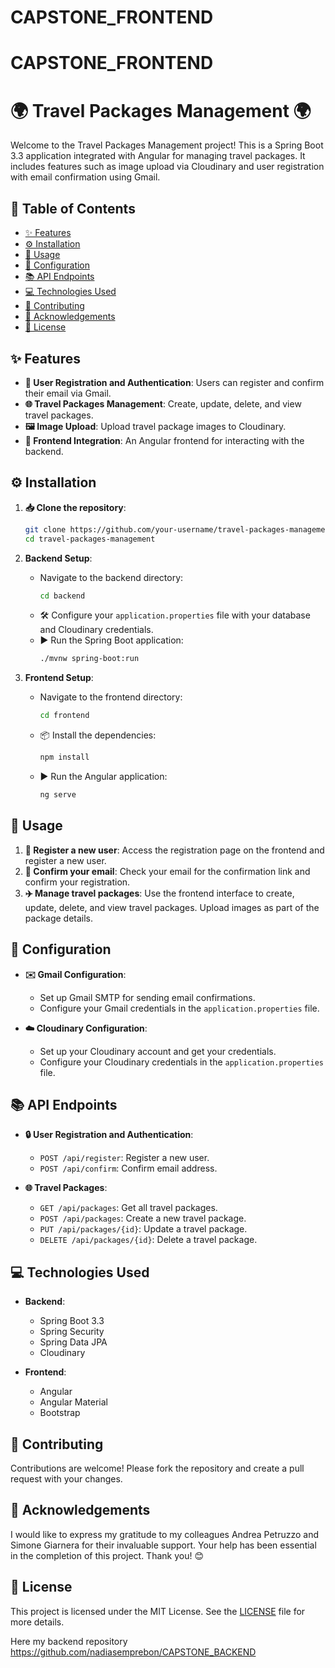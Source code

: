 # CAPSTONE_FRONTEND

# CAPSTONE_FRONTEND

# 🌍 Travel Packages Management 🌍

Welcome to the Travel Packages Management project! This is a Spring Boot 3.3 application integrated with Angular for managing travel packages. It includes features such as image upload via Cloudinary and user registration with email confirmation using Gmail.

## 📜 Table of Contents

- [✨ Features](#-features)
- [⚙️ Installation](#️-installation)
- [🚀 Usage](#-usage)
- [🔧 Configuration](#-configuration)
- [📚 API Endpoints](#-api-endpoints)
- [💻 Technologies Used](#-technologies-used)
- [🤝 Contributing](#-contributing)
- [🙏 Acknowledgements](#-acknowledgements)
- [📄 License](#-license)

## ✨ Features

- **👥 User Registration and Authentication**: Users can register and confirm their email via Gmail.
- **🌐 Travel Packages Management**: Create, update, delete, and view travel packages.
- **🖼️ Image Upload**: Upload travel package images to Cloudinary.
- **📱 Frontend Integration**: An Angular frontend for interacting with the backend.

## ⚙️ Installation

1. **📥 Clone the repository**:
    ```bash
    git clone https://github.com/your-username/travel-packages-management.git
    cd travel-packages-management
    ```

2. **Backend Setup**:
    - Navigate to the backend directory:
      ```bash
      cd backend
      ```
    - 🛠️ Configure your `application.properties` file with your database and Cloudinary credentials.
    - ▶️ Run the Spring Boot application:
      ```bash
      ./mvnw spring-boot:run
      ```

3. **Frontend Setup**:
    - Navigate to the frontend directory:
      ```bash
      cd frontend
      ```
    - 📦 Install the dependencies:
      ```bash
      npm install
      ```
    - ▶️ Run the Angular application:
      ```bash
      ng serve
      ```

## 🚀 Usage

1. **📝 Register a new user**: Access the registration page on the frontend and register a new user.
2. **📧 Confirm your email**: Check your email for the confirmation link and confirm your registration.
3. **✈️ Manage travel packages**: Use the frontend interface to create, update, delete, and view travel packages. Upload images as part of the package details.

## 🔧 Configuration

- **✉️ Gmail Configuration**:
  - Set up Gmail SMTP for sending email confirmations.
  - Configure your Gmail credentials in the `application.properties` file.

- **☁️ Cloudinary Configuration**:
  - Set up your Cloudinary account and get your credentials.
  - Configure your Cloudinary credentials in the `application.properties` file.

## 📚 API Endpoints

- **🔒 User Registration and Authentication**:
  - `POST /api/register`: Register a new user.
  - `POST /api/confirm`: Confirm email address.

- **🌐 Travel Packages**:
  - `GET /api/packages`: Get all travel packages.
  - `POST /api/packages`: Create a new travel package.
  - `PUT /api/packages/{id}`: Update a travel package.
  - `DELETE /api/packages/{id}`: Delete a travel package.

## 💻 Technologies Used

- **Backend**:
  - Spring Boot 3.3
  - Spring Security
  - Spring Data JPA
  - Cloudinary

- **Frontend**:
  - Angular
  - Angular Material
  - Bootstrap

## 🤝 Contributing

Contributions are welcome! Please fork the repository and create a pull request with your changes.

## 🙏 Acknowledgements
I would like to express my gratitude to my colleagues Andrea Petruzzo and Simone Giarnera for their invaluable support. Your help has been essential in the completion of this project. Thank you! 😊

## 📄 License

This project is licensed under the MIT License. See the [LICENSE](LICENSE) file for more details.

Here my backend repository
https://github.com/nadiasemprebon/CAPSTONE_BACKEND



